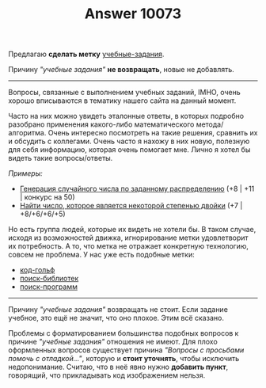 ﻿---
title: "Answer 10073"
se.owner.user_id: 339283
se.owner.display_name: "nomnoms12"
se.owner.link: "https://ru.meta.stackoverflow.com/users/339283/nomnoms12"
se.answer_id: 10073
se.question_id: 10070
se.post_type: answer
se.score: 0
se.is_accepted: False
---
<p>Предлагаю <strong>сделать метку</strong> <a href="https://ru.stackoverflow.com/questions/tagged/%d1%83%d1%87%d0%b5%d0%b1%d0%bd%d1%8b%d0%b5-%d0%b7%d0%b0%d0%b4%d0%b0%d0%bd%d0%b8%d1%8f" class="post-tag" title="показать вопросы с меткой [учебные-задания]" rel="tag">учебные-задания</a>.</p>

<p>Причину <em>"учебные задания"</em> <strong>не возвращать</strong>, новые не добавлять.
<hr>
Вопросы, связанные с выполнением учебных заданий, IMHO, очень хорошо вписываются в тематику нашего сайта на данный момент.</p>

<p>Часто на них можно увидеть эталонные ответы, в которых подробно разобрано применения какого-либо математического метода/алгоритма. Очень интересно посмотреть на такие решения, сравнить их и обсудить с коллегами. Очень часто я нахожу в них новую, полезную для себя информацию, которая очень помогает мне. Лично я хотел бы видеть такие вопросы/ответы.</p>

<p><em>Примеры:</em></p>

<ul>
<li><a href="https://ru.stackoverflow.com/q/1054252/339283">Генерация случайного числа по заданному распределению</a> (+8 | +11 | конкурс на 50)</li>
<li><a href="https://ru.stackoverflow.com/q/1053498/339283">Найти число, которое является некоторой степенью двойки</a> (+7 | +8/+6/+6/+5)</li>
</ul>

<p>Но есть группа людей, которые их видеть не хотели бы. В таком случае, исходя из возможностей движка, игнорирование метки удовлетворит их потребность. А то, что метка не отражает конкретную технологию, совсем не проблема. У нас уже есть подобные метки:</p>

<ul>
<li><a href="https://ru.stackoverflow.com/questions/tagged/%d0%ba%d0%be%d0%b4-%d0%b3%d0%be%d0%bb%d1%8c%d1%84" class="post-tag" title="показать вопросы с меткой [код-гольф]" rel="tag">код-гольф</a></li>
<li><a href="https://ru.stackoverflow.com/questions/tagged/%d0%bf%d0%be%d0%b8%d1%81%d0%ba-%d0%b1%d0%b8%d0%b1%d0%bb%d0%b8%d0%be%d1%82%d0%b5%d0%ba" class="post-tag" title="показать вопросы с меткой [поиск-библиотек]" rel="tag">поиск-библиотек</a></li>
<li><a href="https://ru.stackoverflow.com/questions/tagged/%d0%bf%d0%be%d0%b8%d1%81%d0%ba-%d0%bf%d1%80%d0%be%d0%b3%d1%80%d0%b0%d0%bc%d0%bc" class="post-tag" title="показать вопросы с меткой [поиск-программ]" rel="tag">поиск-программ</a></li>
</ul>

<p><hr>
Причину <em>"учебные задания"</em> возвращать не стоит. Если задание учебное, это ещё не значит, что оно плохое. Этим всё сказано.</p>

<p>Проблемы с форматированием большинства подобных вопросов к причине <em>"учебные задания"</em> отношения не имеют. Для плохо оформленных вопросов существует причина <em>"Вопросы с просьбами помочь с отладкой..."</em>, которую и <strong>стоит уточнять</strong>, чтобы исключить недопонимание. Считаю, что в неё явно нужно <strong>добавить пункт</strong>, говорящий, что прикладывать код изображением нельзя.</p>

